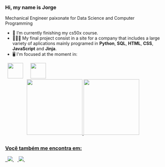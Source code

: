 ### Hi, my name is Jorge
Mechanical Engineer paixonate for Data Science and Computer Programming



- 🌱 I’m currently finishing my cs50x course.
- 👨🏾‍💻 My final project consist in a site for a company that includes a large variety of aplications mainly programed in **Python**, **SQL**, **HTML**, **CSS**, **JavaScript** and **Jinja**.
- 🖥️ I'm focused at the moment in:

<div displa="inline">
&nbsp;&nbsp;<img width='50' height='50' src="https://cdn.jsdelivr.net/gh/devicons/devicon/icons/python/python-original-wordmark.svg" /> &nbsp;&nbsp;
&nbsp;&nbsp;<img width='50' height='50' src="https://cdn.jsdelivr.net/gh/devicons/devicon/icons/mysql/mysql-original-wordmark.svg" /> &nbsp;&nbsp;
          
</div>

<div align="center">
<a href="https://linktr.ee/jorgemdj">
  <img height="180em" src="https://github-readme-stats.vercel.app/api?username=jorgemdj&show_icons=true&theme=dark"/>
  <img height="180em" src="https://github-readme-stats.vercel.app/api/top-langs/?username=jorgemdj&layout=compact&langs_count=7&theme=dark"/>
</div>

## 


### Você também me encontra em:
&nbsp;<a href="https://www.linkedin.com/in/jorge-manoel/">
  <img src="https://img.shields.io/badge/linkedin-%230077B5.svg?style=for-the-badge&logo=linkedin&logoColor=white">
</a>&nbsp;
&nbsp;<a href="https://www.instagram.com/jorgedrumondjr/">
  <img src="https://img.shields.io/badge/Instagram-%23E4405F.svg?style=for-the-badge&logo=Instagram&logoColor=white">
</a>&nbsp;
